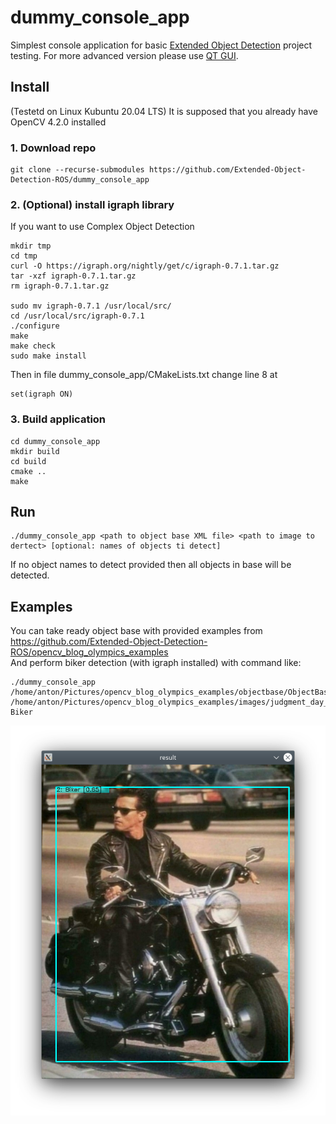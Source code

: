 # dummy_console_app
Simplest console application for basic [Extended Object Detection](https://github.com/Extended-Object-Detection-ROS) project testing.
For more advanced version please use [QT GUI](https://github.com/Extended-Object-Detection-ROS/qt_gui_eod).

## Install 
(Testetd on Linux Kubuntu 20.04 LTS)
It is supposed that you already have OpenCV 4.2.0 installed
### 1. Download repo
```
git clone --recurse-submodules https://github.com/Extended-Object-Detection-ROS/dummy_console_app
```

### 2. (Optional) install igraph library
If you want to use Complex Object Detection
```
mkdir tmp
cd tmp
curl -O https://igraph.org/nightly/get/c/igraph-0.7.1.tar.gz
tar -xzf igraph-0.7.1.tar.gz
rm igraph-0.7.1.tar.gz

sudo mv igraph-0.7.1 /usr/local/src/
cd /usr/local/src/igraph-0.7.1
./configure
make
make check
sudo make install
```
Then in file dummy_console_app/CMakeLists.txt change line 8 at
```
set(igraph ON)
```
### 3. Build application
```
cd dummy_console_app
mkdir build
cd build
cmake ..
make
```

## Run
```
./dummy_console_app <path to object base XML file> <path to image to dertect> [optional: names of objects ti detect]
```
If no object names to detect provided then all objects in base will be detected.


## Examples
You can take ready object base with provided examples from https://github.com/Extended-Object-Detection-ROS/opencv_blog_olympics_examples  
And perform biker detection (with igraph installed) with command like:
```
./dummy_console_app /home/anton/Pictures/opencv_blog_olympics_examples/objectbase/ObjectBase.xml /home/anton/Pictures/opencv_blog_olympics_examples/images/judgment_day_alone_75.jpg Biker
```

![filled gui](doc/Biker_detected.png)


